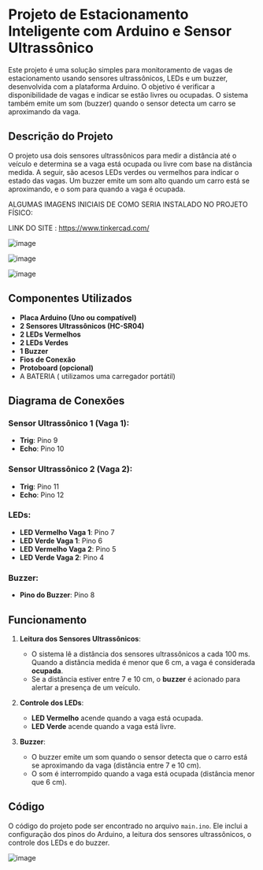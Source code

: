 # Projeto de Estacionamento Inteligente com Arduino e Sensor Ultrassônico

Este projeto é uma solução simples para monitoramento de vagas de estacionamento usando sensores ultrassônicos, LEDs e um buzzer, desenvolvida com a plataforma Arduino. O objetivo é verificar a disponibilidade de vagas e indicar se estão livres ou ocupadas. O sistema também emite um som (buzzer) quando o sensor detecta um carro se aproximando da vaga.

## Descrição do Projeto

O projeto usa dois sensores ultrassônicos para medir a distância até o veículo e determina se a vaga está ocupada ou livre com base na distância medida. A seguir, são acesos LEDs verdes ou vermelhos para indicar o estado das vagas. Um buzzer emite um som alto quando um carro está se aproximando, e o som para quando a vaga é ocupada.


ALGUMAS IMAGENS INICIAIS DE COMO SERIA INSTALADO NO PROJETO FÍSICO:

LINK DO SITE : https://www.tinkercad.com/



![image](https://github.com/user-attachments/assets/2ec6b74e-2161-4d20-92ee-fba70fb88a61)


![image](https://github.com/user-attachments/assets/6278761c-6f5d-42c1-95cc-3c2cd97c9eb9)

![image](https://github.com/user-attachments/assets/d1c72e4d-d71e-4298-b0dc-740d240f1f7e)





## Componentes Utilizados

- **Placa Arduino (Uno ou compatível)**
- **2 Sensores Ultrassônicos (HC-SR04)**
- **2 LEDs Vermelhos**
- **2 LEDs Verdes**
- **1 Buzzer**
- **Fios de Conexão**
- **Protoboard (opcional)**
- A BATERIA ( utilizamos uma carregador portátil) 

## Diagrama de Conexões

### Sensor Ultrassônico 1 (Vaga 1):
- **Trig**: Pino 9
- **Echo**: Pino 10

### Sensor Ultrassônico 2 (Vaga 2):
- **Trig**: Pino 11
- **Echo**: Pino 12

### LEDs:
- **LED Vermelho Vaga 1**: Pino 7
- **LED Verde Vaga 1**: Pino 6
- **LED Vermelho Vaga 2**: Pino 5
- **LED Verde Vaga 2**: Pino 4

### Buzzer:
- **Pino do Buzzer**: Pino 8

## Funcionamento

1. **Leitura dos Sensores Ultrassônicos**:
   - O sistema lê a distância dos sensores ultrassônicos a cada 100 ms. Quando a distância medida é menor que 6 cm, a vaga é considerada **ocupada**.
   - Se a distância estiver entre 7 e 10 cm, o **buzzer** é acionado para alertar a presença de um veículo.

2. **Controle dos LEDs**:
   - **LED Vermelho** acende quando a vaga está ocupada.
   - **LED Verde** acende quando a vaga está livre.

3. **Buzzer**:
   - O buzzer emite um som quando o sensor detecta que o carro está se aproximando da vaga (distância entre 7 e 10 cm).
   - O som é interrompido quando a vaga está ocupada (distância menor que 6 cm).

## Código

O código do projeto pode ser encontrado no arquivo `main.ino`. Ele inclui a configuração dos pinos do Arduino, a leitura dos sensores ultrassônicos, o controle dos LEDs e do buzzer.



![image](https://github.com/user-attachments/assets/eadecf53-7a28-4c02-9926-21222ac6f333)

